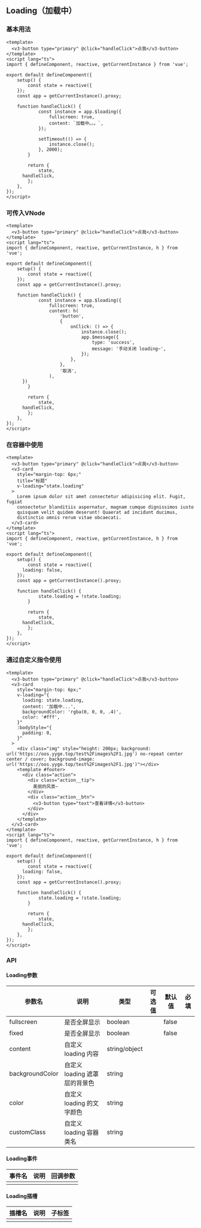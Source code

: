 ## Loading（加载中）

### 基本用法

```vue demo
<template>
  <v3-button type="primary" @click="handleClick">点我</v3-button>
</template>
<script lang="ts">
import { defineComponent, reactive, getCurrentInstance } from 'vue';

export default defineComponent({
	setup() {
		const state = reactive({
    });
    const app = getCurrentInstance().proxy;

    function handleClick() {
			const instance = app.$loading({
				fullscreen: true,
				content: `加载中。。。`,
			});

			setTimeout(() => {
				instance.close();
			}, 2000);
		}

		return {
			state,
      handleClick,
		};
	},
});
</script>
```

### 可传入VNode

```vue demo
<template>
  <v3-button type="primary" @click="handleClick">点我</v3-button>
</template>
<script lang="ts">
import { defineComponent, reactive, getCurrentInstance, h } from 'vue';

export default defineComponent({
	setup() {
		const state = reactive({
    });
    const app = getCurrentInstance().proxy;

    function handleClick() {
			const instance = app.$loading({
				fullscreen: true,
				content: h(
					'button',
					{
						onClick: () => {
							instance.close();
							app.$message({
								type: 'success',
								message: '手动关闭 loading~',
							});
						},
					},
					'取消',
				),
      })
		}

		return {
			state,
      handleClick,
		};
	},
});
</script>
```

### 在容器中使用

```vue demo
<template>
  <v3-button type="primary" @click="handleClick">点我</v3-button>
  <v3-card
    style="margin-top: 6px;"
    title="标题"
    v-loading="state.loading"
  >
    Lorem ipsum dolor sit amet consectetur adipisicing elit. Fugit, fugiat
    consectetur blanditiis aspernatur, magnam cumque dignissimos iusto
    quisquam velit quidem deserunt! Quaerat ad incidunt ducimus,
    distinctio omnis rerum vitae obcaecati.
  </v3-card>
</template>
<script lang="ts">
import { defineComponent, reactive, getCurrentInstance, h } from 'vue';

export default defineComponent({
	setup() {
		const state = reactive({
      loading: false,
    });
    const app = getCurrentInstance().proxy;

    function handleClick() {
			state.loading = !state.loading;
		}

		return {
			state,
      handleClick,
		};
	},
});
</script>
```

### 通过自定义指令使用

```vue demo
<template>
  <v3-button type="primary" @click="handleClick">点我</v3-button>
  <v3-card
    style="margin-top: 6px;"
    v-loading="{
      loading: state.loading,
      content: '加载中...',
      backgroundColor: 'rgba(0, 0, 0, .4)',
      color: '#fff',
    }"
    :bodyStyle="{
      padding: 0,
    }"
  >
    <div class="img" style="height: 200px; background: url('https://oos.yyge.top/test%2Fimages%2F1.jpg') no-repeat center center / cover; background-image: url('https://oos.yyge.top/test%2Fimages%2F1.jpg')"></div>
    <template #footer>
      <div class="action">
        <div class="action__tip">
          美丽的风景~
        </div>
        <div class="action__btn">
          <v3-button type="text">查看详情</v3-button>
        </div>
      </div>
    </template>
  </v3-card>
</template>
<script lang="ts">
import { defineComponent, reactive, getCurrentInstance, h } from 'vue';

export default defineComponent({
	setup() {
		const state = reactive({
      loading: false,
    });
    const app = getCurrentInstance().proxy;

    function handleClick() {
			state.loading = !state.loading;
		}

		return {
			state,
      handleClick,
		};
	},
});
</script>
```

### API

#### Loading参数

| 参数名          | 说明                          | 类型          | 可选值 | 默认值 | 必填 |
| --------------- | ----------------------------- | ------------- | ------ | ------ | ---- |
| fullscreen      | 是否全屏显示                  | boolean       |        | false  |      |
| fixed           | 是否全屏显示                  | boolean       |        | false  |      |
| content         | 自定义 loading 内容           | string/object |        |        |      |
| backgroundColor | 自定义 loading 遮罩层的背景色 | string        |        |        |      |
| color           | 自定义 loading 的文字颜色     | string        |        |        |      |
| customClass     | 自定义 loading 容器类名       | string        |        |        |      |

#### Loading事件

| 事件名 | 说明 | 回调参数 |
| ------ | ---- | -------- |
|        |      |          |

#### Loading插槽

| 插槽名 | 说明 | 子标签 |
| ------ | ---- | ------ |
|        |      |        |